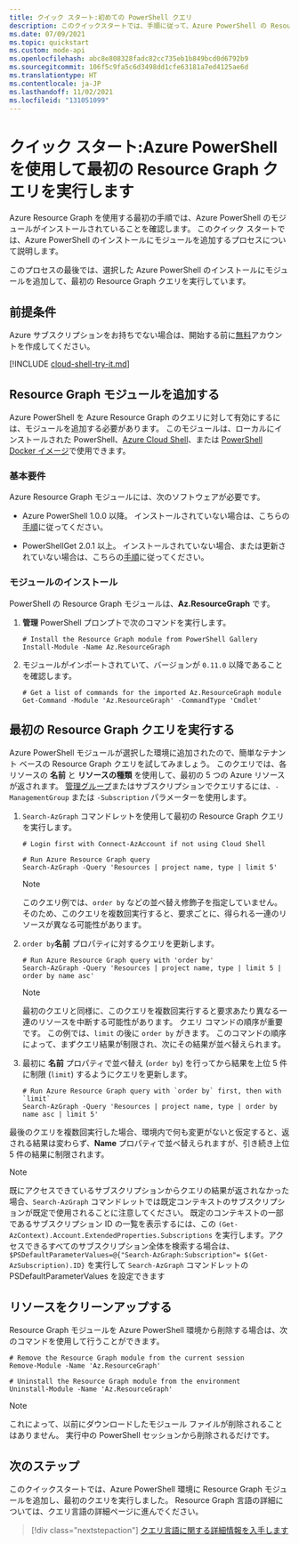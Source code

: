 ```yaml
---
title: クイック スタート:初めての PowerShell クエリ
description: このクイックスタートでは、手順に従って、Azure PowerShell の Resource Graph 拡モジュールを有効にし、最初のクエリを実行します。
ms.date: 07/09/2021
ms.topic: quickstart
ms.custom: mode-api
ms.openlocfilehash: abc8e808328fadc82cc735eb1b849bcd0d6792b9
ms.sourcegitcommit: 106f5c9fa5c6d3498dd1cfe63181a7ed4125ae6d
ms.translationtype: HT
ms.contentlocale: ja-JP
ms.lasthandoff: 11/02/2021
ms.locfileid: "131051099"
---
```

# <a name="quickstart-run-your-first-resource-graph-query-using-azure-powershell"></a>クイック スタート:Azure PowerShell を使用して最初の Resource Graph クエリを実行します

Azure Resource Graph を使用する最初の手順では、Azure PowerShell のモジュールがインストールされていることを確認します。 このクイック スタートでは、Azure PowerShell のインストールにモジュールを追加するプロセスについて説明します。

このプロセスの最後では、選択した Azure PowerShell のインストールにモジュールを追加して、最初の Resource Graph クエリを実行しています。

## <a name="prerequisites"></a>前提条件

Azure サブスクリプションをお持ちでない場合は、開始する前に[無料](https://azure.microsoft.com/free/)アカウントを作成してください。

[!INCLUDE [cloud-shell-try-it.md](../../../includes/cloud-shell-try-it.md)]

## <a name="add-the-resource-graph-module"></a>Resource Graph モジュールを追加する

Azure PowerShell を Azure Resource Graph のクエリに対して有効にするには、モジュールを追加する必要があります。 このモジュールは、ローカルにインストールされた PowerShell、[Azure Cloud Shell](https://shell.azure.com)、または [PowerShell Docker イメージ](https://hub.docker.com/_/microsoft-powershell)で使用できます。

### <a name="base-requirements"></a>基本要件

Azure Resource Graph モジュールには、次のソフトウェアが必要です。

- Azure PowerShell 1.0.0 以降。 インストールされていない場合は、こちらの[手順](/powershell/azure/install-az-ps)に従ってください。

- PowerShellGet 2.0.1 以上。 インストールされていない場合、または更新されていない場合は、こちらの[手順](/powershell/scripting/gallery/installing-psget)に従ってください。

### <a name="install-the-module"></a>モジュールのインストール

PowerShell の Resource Graph モジュールは、**Az.ResourceGraph** です。

1. **管理** PowerShell プロンプトで次のコマンドを実行します。

   ```azurepowershell-interactive
   # Install the Resource Graph module from PowerShell Gallery
   Install-Module -Name Az.ResourceGraph
   ```

1. モジュールがインポートされていて、バージョンが `0.11.0` 以降であることを確認します。

   ```azurepowershell-interactive
   # Get a list of commands for the imported Az.ResourceGraph module
   Get-Command -Module 'Az.ResourceGraph' -CommandType 'Cmdlet'
   ```

## <a name="run-your-first-resource-graph-query"></a>最初の Resource Graph クエリを実行する

Azure PowerShell モジュールが選択した環境に追加されたので、簡単なテナント ベースの Resource Graph クエリを試してみましょう。 このクエリでは、各リソースの **名前** と **リソースの種類** を使用して、最初の 5 つの Azure リソースが返されます。 [管理グループ](../management-groups/overview.md)またはサブスクリプションでクエリするには、`-ManagementGroup` または `-Subscription` パラメーターを使用します。

1. `Search-AzGraph` コマンドレットを使用して最初の Resource Graph クエリを実行します。

   ```azurepowershell-interactive
   # Login first with Connect-AzAccount if not using Cloud Shell

   # Run Azure Resource Graph query
   Search-AzGraph -Query 'Resources | project name, type | limit 5'
   ```

   > [!NOTE]
   > このクエリ例では、`order by` などの並べ替え修飾子を指定していません。そのため、このクエリを複数回実行すると、要求ごとに、得られる一連のリソースが異なる可能性があります。

1. `order by`**名前** プロパティに対するクエリを更新します。

   ```azurepowershell-interactive
   # Run Azure Resource Graph query with 'order by'
   Search-AzGraph -Query 'Resources | project name, type | limit 5 | order by name asc'
   ```

   > [!NOTE]
   > 最初のクエリと同様に、このクエリを複数回実行すると要求あたり異なる一連のリソースを中断する可能性があります。 クエリ コマンドの順序が重要です。 この例では、`limit` の後に `order by` がきます。 このコマンドの順序によって、まずクエリ結果が制限され、次にその結果が並べ替えられます。

1. 最初に **名前** プロパティで並べ替え (`order by`) を行ってから結果を上位 5 件に制限 (`limit`) するようにクエリを更新します。

   ```azurepowershell-interactive
   # Run Azure Resource Graph query with `order by` first, then with `limit`
   Search-AzGraph -Query 'Resources | project name, type | order by name asc | limit 5'
   ```

最後のクエリを複数回実行した場合、環境内で何も変更がないと仮定すると、返される結果は変わらず、**Name** プロパティで並べ替えられますが、引き続き上位 5 件の結果に制限されます。

> [!NOTE]
> 既にアクセスできているサブスクリプションからクエリの結果が返されなかった場合、`Search-AzGraph` コマンドレットでは既定コンテキストのサブスクリプションが既定で使用されることに注意してください。 既定のコンテキストの一部であるサブスクリプション ID の一覧を表示するには、この `(Get-AzContext).Account.ExtendedProperties.Subscriptions` を実行します。アクセスできるすべてのサブスクリプション全体を検索する場合は、`$PSDefaultParameterValues=@{"Search-AzGraph:Subscription"= $(Get-AzSubscription).ID}` を実行して `Search-AzGraph` コマンドレットの PSDefaultParameterValues を設定できます

## <a name="clean-up-resources"></a>リソースをクリーンアップする

Resource Graph モジュールを Azure PowerShell 環境から削除する場合は、次のコマンドを使用して行うことができます。

```azurepowershell-interactive
# Remove the Resource Graph module from the current session
Remove-Module -Name 'Az.ResourceGraph'

# Uninstall the Resource Graph module from the environment
Uninstall-Module -Name 'Az.ResourceGraph'
```

> [!NOTE]
> これによって、以前にダウンロードしたモジュール ファイルが削除されることはありません。 実行中の PowerShell セッションから削除されるだけです。

## <a name="next-steps"></a>次のステップ

このクイックスタートでは、Azure PowerShell 環境に Resource Graph モジュールを追加し、最初のクエリを実行しました。 Resource Graph 言語の詳細については、クエリ言語の詳細ページに進んでください。

> [!div class="nextstepaction"]
> [クエリ言語に関する詳細情報を入手します](./concepts/query-language.md)
